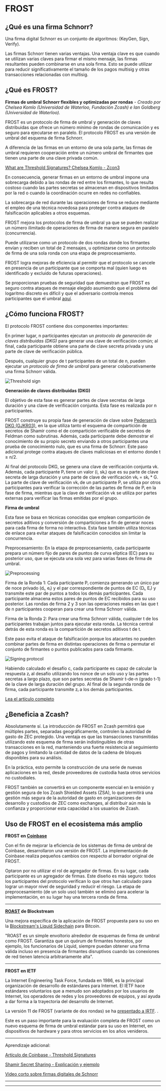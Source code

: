 # FROST


## ¿Qué es una firma Schnorr?

Una firma digital Schnorr es un conjunto de algoritmos: (KeyGen, Sign, Verify).

Las firmas Schnorr tienen varias ventajas. Una ventaja clave es que cuando se utilizan varias claves para firmar el mismo mensaje, las firmas resultantes pueden combinarse en una sola firma. Esto se puede utilizar para reducir significativamente el tamaño de los pagos multisig y otras transacciones relacionadas con multisig.


## ¿Qué es FROST?

**Firmas de umbral Schnorr flexibles y optimizadas por rondas** -
*Creado por Chelsea Komlo (Universidad de Waterloo, Fundación Zcash) e Ian Goldberg (Universidad de Waterloo).*

FROST es un protocolo de firma de umbral y generación de claves distribuidas que ofrece un número mínimo de rondas de comunicación y es seguro para ejecutarse en paralelo. El protocolo FROST es una versión de umbral del esquema de firma Schnorr.

A diferencia de las firmas en un entorno de una sola parte, las firmas de umbral requieren cooperación entre un número umbral de firmantes que tienen una parte de una clave privada común.

[What are Threshold Signatures? Chelsea Komlo - Zcon3](https://youtu.be/cAfTTfblzoU?t=110)

En consecuencia, generar firmas en un entorno de umbral impone una sobrecarga debido a las rondas de red entre los firmantes, lo que resulta costoso cuando las partes secretas se almacenan en dispositivos limitados por la red o cuando la coordinación ocurre en redes no confiables.

La sobrecarga de red durante las operaciones de firma se reduce mediante el empleo de una técnica novedosa para proteger contra ataques de falsificación aplicables a otros esquemas.

FROST mejora los protocolos de firma de umbral ya que se pueden realizar un número ilimitado de operaciones de firma de manera segura en paralelo (concurrencia).

Puede utilizarse como un protocolo de dos rondas donde los firmantes envían y reciben un total de 2 mensajes, u optimizarse como un protocolo de firma de una sola ronda con una etapa de preprocesamiento.

FROST logra mejoras de eficiencia al permitir que el protocolo se cancele en presencia de un participante que se comporta mal (quien luego es identificado y excluido de futuras operaciones).

Se proporcionan pruebas de seguridad que demuestran que FROST es seguro contra ataques de mensaje elegido asumiendo que el problema del logaritmo discreto es difícil y que el adversario controla menos participantes que el umbral [aquí](https://eprint.iacr.org/2020/852.pdf#page=16).


## ¿Cómo funciona FROST?

El protocolo FROST contiene dos componentes importantes:

En primer lugar, n participantes ejecutan un *protocolo de generación de claves distribuidas (DKG)* para generar una clave de verificación común; al final, cada participante obtiene una parte de clave secreta privada y una parte de clave de verificación pública.

Después, cualquier grupo de t participantes de un total de n, pueden ejecutar un *protocolo de firma de umbral* para generar colaborativamente una firma Schnorr válida.

![Threshold sign](https://static.cryptohopper.com/images/news/uploads/1634081807-frost-flexible-round-optimized-schnorr-threshold-signatures-1.jpg "thresholdsign")


**Generación de claves distribuidas (DKG)**

El objetivo de esta fase es generar partes de clave secretas de larga duración y una clave de verificación conjunta. Esta fase es realizada por n participantes.

FROST construye su propia fase de generación de clave sobre [Pedersen’s DKG (GJKR03)](https://blog.gtank.cc/notes-on-threshold-signatures/), en la que utiliza tanto el esquema de compartición de secretos de Shamir como el de compartición verificable de secretos de Feldman como subrutinas. Además, cada participante debe demostrar el conocimiento de su propio secreto enviando a otros participantes una prueba de conocimiento nulo, que es una firma de Schnorr. Este paso adicional protege contra ataques de claves maliciosas en el entorno donde t ≥ n/2.

Al final del protocolo DKG, se genera una clave de verificación conjunta vk. Además, cada participante Pᵢ tiene un valor (i, skᵢ) que es su parte de clave secreta de larga duración y una parte de clave de verificación vkᵢ = skᵢ * G. La parte de clave de verificación vkᵢ de un participante Pᵢ se utiliza por otros participantes para verificar la corrección de las partes de firma de Pᵢ en la fase de firma, mientras que la clave de verificación vk se utiliza por partes externas para verificar las firmas emitidas por el grupo.

**Firma de umbral**

Esta fase se basa en técnicas conocidas que emplean compartición de secretos aditivos y conversión de comparticiones a fin de generar noces para cada firma de forma no interactiva. Esta fase también utiliza técnicas de enlace para evitar ataques de falsificación conocidos sin limitar la concurrencia.

Preprocesamiento: En la etapa de preprocesamiento, cada participante prepara un número fijo de pares de puntos de curva elíptica (EC) para su posterior uso, que se ejecuta una sola vez para varias fases de firma de umbral.

![Preprocessing](https://i.ibb.co/nQD1c3n/preprocess.png "preprocess stage")

Firma de la Ronda 1: Cada participante Pᵢ comienza generando un único par de noce privado (dᵢ, eᵢ) y el par correspondiente de puntos de EC (Dᵢ, Eᵢ) y transmite este par de puntos a todos los demás participantes. Cada participante almacena estos pares de puntos de EC recibidos para su uso posterior. Las rondas de firma 2 y 3 son las operaciones reales en las que t de n participantes cooperan para crear una firma Schnorr válida.

Firma de la Ronda 2: Para crear una firma Schnorr válida, cualquier t de los participantes trabajan juntos para ejecutar esta ronda. La técnica central detrás de esta ronda es la compartición de secretos aditivos t de t.

Este paso evita el ataque de falsificación porque los atacantes no pueden combinar partes de firma en distintas operaciones de firma o permutar el conjunto de firmantes o puntos publicados para cada firmante.

![Signing protocol](https://i.ibb.co/b5rJbXx/sign.png "signing protocol")

Habiendo calculado el desafío c, cada participante es capaz de calcular la respuesta zᵢ al desafío utilizando los nonce de un solo uso y las partes secretas a largo plazo, que son partes secretas de Shamir t-de-n (grado t-1) de la clave de larga duración del grupo. Al final de la segunda ronda de firma, cada participante transmite zᵢ a los demás participantes.

[Lea el artículo completo](https://eprint.iacr.org/2020/852.pdf)


## ¿Beneficia a Zcash?

Absolutamente sí. La introducción de FROST en Zcash permitirá que múltiples partes, separadas geográficamente, controlen la autoridad de gasto de ZEC protegido. Una ventaja es que las transacciones transmitidas utilizando este esquema de firma serán indistinguibles de otras transacciones en la red, manteniendo una fuerte resistencia al seguimiento de pagos y limitando la cantidad de datos de la cadena de bloques disponibles para su análisis.

En la práctica, esto permite la construcción de una serie de nuevas aplicaciones en la red, desde proveedores de custodia hasta otros servicios no custodiales.

FROST también se convertirá en un componente esencial en la emisión y gestión segura de los Zcash Shielded Assets (ZSA), lo que permitirá una gestión más segura de la autoridad de gasto en organizaciones de desarrollo y custodios de ZEC como exchanges, al distribuir aún más la confianza y proporcionar esta capacidad a los usuarios de Zcash.


## Uso de FROST en el ecosistema más amplio

**FROST en [Coinbase](https://github.com/coinbase/kryptology/tree/master/pkg/dkg/frost)**

Con el fin de mejorar la eficiencia de los sistemas de firma de umbral de Coinbase, desarrollaron una versión de FROST. La implementación de Coinbase realiza pequeños cambios con respecto al borrador original de FROST.

Optaron por no utilizar el rol de agregador de firmas. En su lugar, cada participante es un agregador de firmas. Este diseño es más seguro: todos los participantes del protocolo verifican lo que otros han calculado para lograr un mayor nivel de seguridad y reducir el riesgo. La etapa de preprocesamiento (de un solo uso) también se eliminó para acelerar la implementación, en su lugar hay una tercera ronda de firma.

___

**[ROAST](https://eprint.iacr.org/2022/550.pdf) de Blockstream**

Una mejora específica de la aplicación de FROST propuesta para su uso en la [Blockstream's Liquid Sidechain](https://blog.blockstream.com/roast-robust-asynchronous-schnorr-threshold-signatures/) para Bitcoin.

"ROAST es un simple envoltorio alrededor de esquemas de firma de umbral como FROST. Garantiza que un quórum de firmantes honestos, por ejemplo, los funcionarios de Liquid, siempre puedan obtener una firma válida incluso en presencia de firmantes disruptivos cuando las conexiones de red tienen latencia arbitrariamente alta".

___

**FROST en IETF**

La Internet Engineering Task Force, fundada en 1986, es la principal organización de desarrollo de estándares para Internet. El IETF hace estándares voluntarios que a menudo son adoptados por los usuarios de Internet, los operadores de redes y los proveedores de equipos, y así ayuda a dar forma a la trayectoria del desarrollo de Internet.

La versión 11 de FROST (variante de dos rondas) se ha [presentado a IRTF](https://datatracker.ietf.org/doc/draft-irtf-cfrg-frost/11/). .

Este es un paso importante para la evaluación completa de FROST como un nuevo esquema de firma de umbral estándar para su uso en Internet, en dispositivos de hardware y para otros servicios en los años venideros.
___


Aprendizaje adicional:

[Artículo de Coinbase - Threshold Signatures](https://www.coinbase.com/blog/threshold-digital-signatures)

[Shamir Secret Sharing - Explicación y ejemplo](https://www.geeksforgeeks.org/shamirs-secret-sharing-algorithm-cryptography/)

[Video corto sobre firmas digitales de Schnorr](https://youtu.be/r9hJiDrtukI?t=19)

___
___




